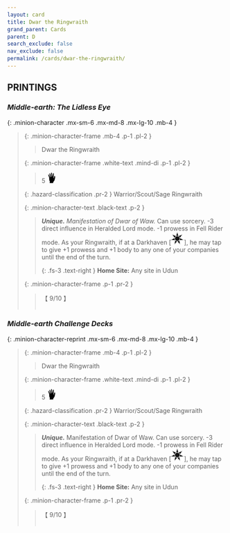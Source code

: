```yaml
---
layout: card
title: Dwar the Ringwraith
grand_parent: Cards
parent: D
search_exclude: false
nav_exclude: false
permalink: /cards/dwar-the-ringwraith/
---
```


## PRINTINGS


### _Middle-earth: The Lidless Eye_

{: .minion-character .mx-sm-6 .mx-md-8 .mx-lg-10 .mb-4 }
> {: .minion-character-frame .mb-4 .p-1 .pl-2 }
> > <div class="hazard-mp"></div>
> > <div class="card-name">Dwar the Ringwraith</div>
>
> {: .minion-character-frame .white-text .mind-di .p-1 .pl-2 }
> > 5 ![](/assets/images/di.svg)
>
> {: .hazard-classification .pr-2 }
> Warrior/Scout/Sage Ringwraith
>
> {: .minion-character-text .black-text .p-2 }
> > _**Unique.**_ _Manifestation of Dwar of Waw._ Can use sorcery. -3 direct influence in Heralded Lord mode. -1 prowess in Fell Rider mode. As your Ringwraith, if at a Darkhaven \[![](/assets/images/dark-haven.svg)], he may tap to give +1 prowess and +1 body to any one of your companies until the end of the turn.   
> > 
> > {: .fs-3 .text-right } 
> > **Home Site:** Any site in Udun 
>
> {: .minion-character-frame .p-1 .pr-2 }
> > <div class="card-shield">【 9/10 】</div>
> > <div class="card-corruption-white">&nbsp;</div>

### _Middle-earth Challenge Decks_

{: .minion-character-reprint .mx-sm-6 .mx-md-8 .mx-lg-10 .mb-4 }
> {: .minion-character-frame .mb-4 .p-1 .pl-2 }
> > <div class="hazard-mp"></div>
> > <div class="card-name">Dwar the Ringwraith</div>
>
> {: .minion-character-frame .white-text .mind-di .p-1 .pl-2 }
> > 5 ![](/assets/images/di.svg)
>
> {: .hazard-classification .pr-2 }
> Warrior/Scout/Sage Ringwraith
>
> {: .minion-character-text .black-text .p-2 }
> > _**Unique.**_ Manifestation of Dwar of Waw. Can use sorcery. -3 direct influence in Heralded Lord mode. -1 prowess in Fell Rider mode. As your Ringwraith, if at a Darkhaven \[![](/assets/images/dark-haven.svg)], he may tap to give +1 prowess and +1 body to any one of your companies until the end of the turn.   
> > 
> > {: .fs-3 .text-right } 
> > **Home Site:** Any site in Udun 
>
> {: .minion-character-frame .p-1 .pr-2 }
> > <div class="card-shield">【 9/10 】</div>
> > <div class="card-corruption-white">&nbsp;</div>
